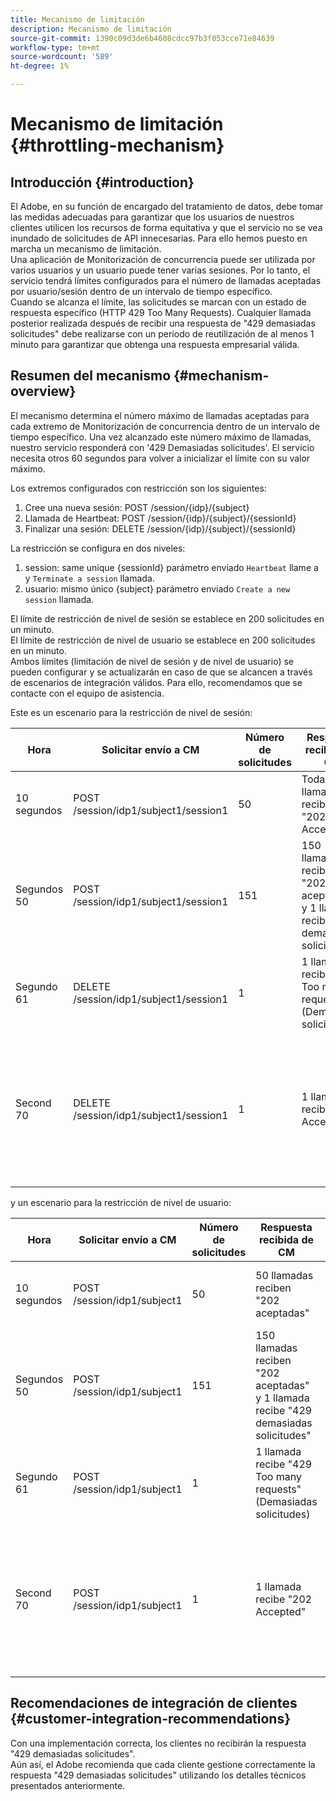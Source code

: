 ```yaml
---
title: Mecanismo de limitación
description: Mecanismo de limitación
source-git-commit: 1390c09d3de6b4608cdcc97b3f053cce71e84639
workflow-type: tm+mt
source-wordcount: '589'
ht-degree: 1%

---
```



# Mecanismo de limitación {#throttling-mechanism}

## Introducción {#introduction}

El Adobe, en su función de encargado del tratamiento de datos, debe tomar las medidas adecuadas para garantizar que los usuarios de nuestros clientes utilicen los recursos de forma equitativa y que el servicio no se vea inundado de solicitudes de API innecesarias. Para ello hemos puesto en marcha un mecanismo de limitación.\
Una aplicación de Monitorización de concurrencia puede ser utilizada por varios usuarios y un usuario puede tener varias sesiones. Por lo tanto, el servicio tendrá límites configurados para el número de llamadas aceptadas por usuario/sesión dentro de un intervalo de tiempo específico.\
Cuando se alcanza el límite, las solicitudes se marcan con un estado de respuesta específico (HTTP 429 Too Many Requests). Cualquier llamada posterior realizada después de recibir una respuesta de &quot;429 demasiadas solicitudes&quot; debe realizarse con un período de reutilización de al menos 1 minuto para garantizar que obtenga una respuesta empresarial válida.

## Resumen del mecanismo {#mechanism-overview}

El mecanismo determina el número máximo de llamadas aceptadas para cada extremo de Monitorización de concurrencia dentro de un intervalo de tiempo específico.
Una vez alcanzado este número máximo de llamadas, nuestro servicio responderá con &#39;429 Demasiadas solicitudes&#39;. El servicio necesita otros 60 segundos para volver a inicializar el límite con su valor máximo.

Los extremos configurados con restricción son los siguientes:
1. Cree una nueva sesión: POST /session/{idp}/{subject}
2. Llamada de Heartbeat: POST /session/{idp}/{subject}/{sessionId}
3. Finalizar una sesión: DELETE /session/{idp}/{subject}/{sessionId}

La restricción se configura en dos niveles:
1. session: same unique {sessionId} parámetro enviado `Heartbeat` llame a y `Terminate a session` llamada.
2. usuario: mismo único {subject} parámetro enviado `Create a new session` llamada.

El límite de restricción de nivel de sesión se establece en 200 solicitudes en un minuto.\
El límite de restricción de nivel de usuario se establece en 200 solicitudes en un minuto.\
Ambos límites (limitación de nivel de sesión y de nivel de usuario) se pueden configurar y se actualizarán en caso de que se alcancen a través de escenarios de integración válidos. Para ello, recomendamos que se contacte con el equipo de asistencia.

Este es un escenario para la restricción de nivel de sesión:

| Hora | Solicitar envío a CM | Número de solicitudes | Respuesta recibida de CM | Explicación |
|-----------|-----------------------------------------|--------------------|------------------------------------------------------------------------------|---------------------------------------------------------------------------------|
| 10 segundos | POST /session/idp1/subject1/session1 | 50 | Todas las llamadas reciben &quot;202 Accepted&quot; | 50 llamadas consumidas desde el límite |
| Segundos 50 | POST /session/idp1/subject1/session1 | 151 | 150 llamadas reciben &quot;202 aceptadas&quot; y 1 llamada recibe &quot;429 demasiadas solicitudes&quot; | 200 llamadas consumidas desde el límite y 1 llamada recibirá 429 respuestas |
| Segundo 61 | DELETE /session/idp1/subject1/session1 | 1 | 1 llamada recibe &quot;429 Too many requests&quot; (Demasiadas solicitudes) | Todavía no hay llamadas dentro del límite disponible |
| Second 70 | DELETE /session/idp1/subject1/session1 | 1 | 1 llamada recibe &quot;202 Accepted&quot; | Se ha establecido el límite de 200 llamadas disponibles porque han pasado 60 segundos desde las 10 segundas |

y un escenario para la restricción de nivel de usuario:

| Hora | Solicitar envío a CM | Número de solicitudes | Respuesta recibida de CM | Explicación |
|-----------|------------------------------|--------------------|------------------------------------------------------------------------------|---------------------------------------------------------------------------------|
| 10 segundos | POST /session/idp1/subject1 | 50 | 50 llamadas reciben &quot;202 aceptadas&quot; | 50 llamadas consumidas desde el límite |
| Segundos 50 | POST /session/idp1/subject1 | 151 | 150 llamadas reciben &quot;202 aceptadas&quot; y 1 llamada recibe &quot;429 demasiadas solicitudes&quot; | 200 llamadas consumidas desde el límite y 1 llamada recibirá 429 respuestas |
| Segundo 61 | POST /session/idp1/subject1 | 1 | 1 llamada recibe &quot;429 Too many requests&quot; (Demasiadas solicitudes) | Todavía no hay llamadas dentro del límite disponible |
| Second 70 | POST /session/idp1/subject1 | 1 | 1 llamada recibe &quot;202 Accepted&quot; | Se ha establecido el límite de 200 llamadas disponibles porque han pasado 60 segundos desde las 10 segundas |


## Recomendaciones de integración de clientes {#customer-integration-recommendations}

Con una implementación correcta, los clientes no recibirán la respuesta &quot;429 demasiadas solicitudes&quot;.\
Aún así, el Adobe recomienda que cada cliente gestione correctamente la respuesta &quot;429 demasiadas solicitudes&quot; utilizando los detalles técnicos presentados anteriormente.
